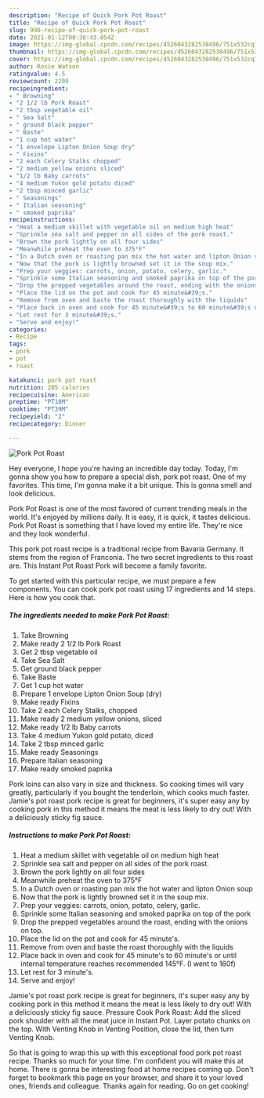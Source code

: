 ```yaml
---
description: "Recipe of Quick Pork Pot Roast"
title: "Recipe of Quick Pork Pot Roast"
slug: 990-recipe-of-quick-pork-pot-roast
date: 2021-01-12T00:38:43.054Z
image: https://img-global.cpcdn.com/recipes/4526043282538496/751x532cq70/pork-pot-roast-recipe-main-photo.jpg
thumbnail: https://img-global.cpcdn.com/recipes/4526043282538496/751x532cq70/pork-pot-roast-recipe-main-photo.jpg
cover: https://img-global.cpcdn.com/recipes/4526043282538496/751x532cq70/pork-pot-roast-recipe-main-photo.jpg
author: Rosie Watson
ratingvalue: 4.5
reviewcount: 2209
recipeingredient:
- " Browning"
- "2 1/2 lb Pork Roast"
- "2 tbsp vegetable oil"
- " Sea Salt"
- " ground black pepper"
- " Baste"
- "1 cup hot water"
- "1 envelope Lipton Onion Soup dry"
- " Fixins"
- "2 each Celery Stalks chopped"
- "2 medium yellow onions sliced"
- "1/2 lb Baby carrots"
- "4 medium Yukon gold potato diced"
- "2 tbsp minced garlic"
- " Seasonings"
- " Italian seasoning"
- " smoked paprika"
recipeinstructions:
- "Heat a medium skillet with vegetable oil on medium high heat"
- "Sprinkle sea salt and pepper on all sides of the pork roast."
- "Brown the pork lightly on all four sides"
- "Meanwhile preheat the oven to 375°F"
- "In a Dutch oven or roasting pan mix the hot water and lipton Onion soup"
- "Now that the pork is lightly browned set it in the soup mix."
- "Prep your veggies: carrots, onion, potato, celery, garlic."
- "Sprinkle some Italian seasoning and smoked paprika on top of the pork"
- "Drop the prepped vegetables around the roast, ending with the onions on top."
- "Place the lid on the pot and cook for 45 minute&#39;s."
- "Remove from oven and baste the roast thoroughly with the liquids"
- "Place back in oven and cook for 45 minute&#39;s to 60 minute&#39;s or until internal temperature reaches recommended 145°F. (I went to 160f)"
- "Let rest for 3 minute&#39;s."
- "Serve and enjoy!"
categories:
- Recipe
tags:
- pork
- pot
- roast

katakunci: pork pot roast 
nutrition: 205 calories
recipecuisine: American
preptime: "PT18M"
cooktime: "PT39M"
recipeyield: "2"
recipecategory: Dinner

---
```



![Pork Pot Roast](https://img-global.cpcdn.com/recipes/4526043282538496/751x532cq70/pork-pot-roast-recipe-main-photo.jpg)

Hey everyone, I hope you're having an incredible day today. Today, I'm gonna show you how to prepare a special dish, pork pot roast. One of my favorites. This time, I'm gonna make it a bit unique. This is gonna smell and look delicious.

Pork Pot Roast is one of the most favored of current trending meals in the world. It's enjoyed by millions daily. It is easy, it is quick, it tastes delicious. Pork Pot Roast is something that I have loved my entire life. They're nice and they look wonderful.

This pork pot roast recipe is a traditional recipe from Bavaria Germany. It stems from the region of Franconia. The two secret ingredients to this roast are. This Instant Pot Roast Pork will become a family favorite.


To get started with this particular recipe, we must prepare a few components. You can cook pork pot roast using 17 ingredients and 14 steps. Here is how you cook that.

<!--inarticleads1-->

##### The ingredients needed to make Pork Pot Roast:

1. Take  Browning
1. Make ready 2 1/2 lb Pork Roast
1. Get 2 tbsp vegetable oil
1. Take  Sea Salt
1. Get  ground black pepper
1. Take  Baste
1. Get 1 cup hot water
1. Prepare 1 envelope Lipton Onion Soup (dry)
1. Make ready  Fixins
1. Take 2 each Celery Stalks, chopped
1. Make ready 2 medium yellow onions, sliced
1. Make ready 1/2 lb Baby carrots
1. Take 4 medium Yukon gold potato, diced
1. Take 2 tbsp minced garlic
1. Make ready  Seasonings
1. Prepare  Italian seasoning
1. Make ready  smoked paprika


Pork loins can also vary in size and thickness. So cooking times will vary greatly, particularly if you bought the tenderloin, which cooks much faster. Jamie&#39;s pot roast pork recipe is great for beginners, it&#39;s super easy any by cooking pork in this method it means the meat is less likely to dry out! With a deliciously sticky fig sauce. 

<!--inarticleads2-->

##### Instructions to make Pork Pot Roast:

1. Heat a medium skillet with vegetable oil on medium high heat
1. Sprinkle sea salt and pepper on all sides of the pork roast.
1. Brown the pork lightly on all four sides
1. Meanwhile preheat the oven to 375°F
1. In a Dutch oven or roasting pan mix the hot water and lipton Onion soup
1. Now that the pork is lightly browned set it in the soup mix.
1. Prep your veggies: carrots, onion, potato, celery, garlic.
1. Sprinkle some Italian seasoning and smoked paprika on top of the pork
1. Drop the prepped vegetables around the roast, ending with the onions on top.
1. Place the lid on the pot and cook for 45 minute&#39;s.
1. Remove from oven and baste the roast thoroughly with the liquids
1. Place back in oven and cook for 45 minute&#39;s to 60 minute&#39;s or until internal temperature reaches recommended 145°F. (I went to 160f)
1. Let rest for 3 minute&#39;s.
1. Serve and enjoy!


Jamie&#39;s pot roast pork recipe is great for beginners, it&#39;s super easy any by cooking pork in this method it means the meat is less likely to dry out! With a deliciously sticky fig sauce. Pressure Cook Pork Roast: Add the sliced pork shoulder with all the meat juice in Instant Pot. Layer potato chunks on the top. With Venting Knob in Venting Position, close the lid, then turn Venting Knob. 

So that is going to wrap this up with this exceptional food pork pot roast recipe. Thanks so much for your time. I'm confident you will make this at home. There is gonna be interesting food at home recipes coming up. Don't forget to bookmark this page on your browser, and share it to your loved ones, friends and colleague. Thanks again for reading. Go on get cooking!
